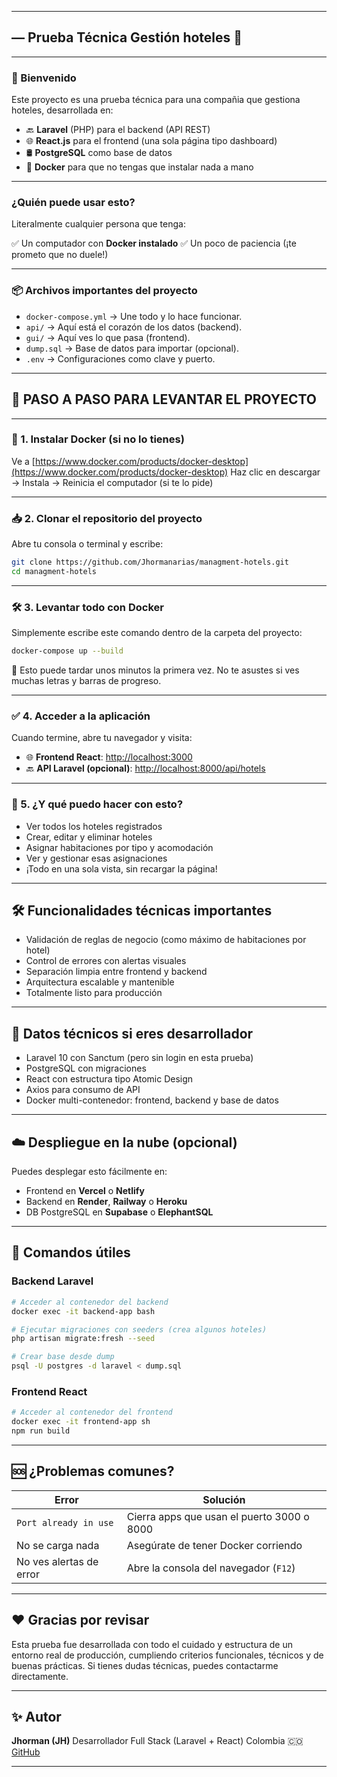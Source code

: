 
---

## — Prueba Técnica Gestión hoteles 🏨

---

### 👋 Bienvenido

Este proyecto es una prueba técnica para una compañia que gestiona hoteles, desarrollada en:

* 🔙 **Laravel** (PHP) para el backend (API REST)
* 🌐 **React.js** para el frontend (una sola página tipo dashboard)
* 🛢️ **PostgreSQL** como base de datos
* 🐳 **Docker** para que no tengas que instalar nada a mano

---

### ¿Quién puede usar esto?

Literalmente cualquier persona que tenga:

✅ Un computador con **Docker instalado**
✅ Un poco de paciencia (¡te prometo que no duele!)

---

### 📦 Archivos importantes del proyecto

* `docker-compose.yml` → Une todo y lo hace funcionar.
* `api/` → Aquí está el corazón de los datos (backend).
* `gui/` → Aquí ves lo que pasa (frontend).
* `dump.sql` → Base de datos para importar (opcional).
* `.env` → Configuraciones como clave y puerto.

---

## 🚀 PASO A PASO PARA LEVANTAR EL PROYECTO

---

### 🐳 1. Instalar Docker (si no lo tienes)

Ve a [https://www.docker.com/products/docker-desktop](https://www.docker.com/products/docker-desktop)
Haz clic en descargar → Instala → Reinicia el computador (si te lo pide)

---

### 📥 2. Clonar el repositorio del proyecto

Abre tu consola o terminal y escribe:

```bash
git clone https://github.com/Jhormanarias/managment-hotels.git
cd managment-hotels
```

---

### 🛠️ 3. Levantar todo con Docker

Simplemente escribe este comando dentro de la carpeta del proyecto:

```bash
docker-compose up --build
```

🔁 Esto puede tardar unos minutos la primera vez. No te asustes si ves muchas letras y barras de progreso.

---

### ✅ 4. Acceder a la aplicación

Cuando termine, abre tu navegador y visita:

* 🌐 **Frontend React**: [http://localhost:3000](http://localhost:3000)
* 🔙 **API Laravel (opcional)**: [http://localhost:8000/api/hotels](http://localhost:8000/api/hotels)

---

### 🧠 5. ¿Y qué puedo hacer con esto?

* Ver todos los hoteles registrados
* Crear, editar y eliminar hoteles
* Asignar habitaciones por tipo y acomodación
* Ver y gestionar esas asignaciones
* ¡Todo en una sola vista, sin recargar la página!

---

## 🛠️ Funcionalidades técnicas importantes

* Validación de reglas de negocio (como máximo de habitaciones por hotel)
* Control de errores con alertas visuales
* Separación limpia entre frontend y backend
* Arquitectura escalable y mantenible
* Totalmente listo para producción

---

## 🧪 Datos técnicos si eres desarrollador

* Laravel 10 con Sanctum (pero sin login en esta prueba)
* PostgreSQL con migraciones
* React con estructura tipo Atomic Design
* Axios para consumo de API
* Docker multi-contenedor: frontend, backend y base de datos

---

## ☁️ Despliegue en la nube (opcional)

Puedes desplegar esto fácilmente en:

* Frontend en **Vercel** o **Netlify**
* Backend en **Render**, **Railway** o **Heroku**
* DB PostgreSQL en **Supabase** o **ElephantSQL**

---

## 🧰 Comandos útiles

### Backend Laravel

```bash
# Acceder al contenedor del backend
docker exec -it backend-app bash

# Ejecutar migraciones con seeders (crea algunos hoteles)
php artisan migrate:fresh --seed

# Crear base desde dump
psql -U postgres -d laravel < dump.sql
```

### Frontend React

```bash
# Acceder al contenedor del frontend
docker exec -it frontend-app sh
npm run build
```

---

## 🆘 ¿Problemas comunes?

| Error                   | Solución                                   |
| ----------------------- | ------------------------------------------ |
| `Port already in use`   | Cierra apps que usan el puerto 3000 o 8000 |
| No se carga nada        | Asegúrate de tener Docker corriendo        |
| No ves alertas de error | Abre la consola del navegador (`F12`)      |

---

## ❤️ Gracias por revisar

Esta prueba fue desarrollada con todo el cuidado y estructura de un entorno real de producción, cumpliendo criterios funcionales, técnicos y de buenas prácticas.
Si tienes dudas técnicas, puedes contactarme directamente.

---

## ✨ Autor

**Jhorman (JH)**
Desarrollador Full Stack (Laravel + React)
Colombia 🇨🇴
[GitHub](https://github.com/Jhormanarias)

---
